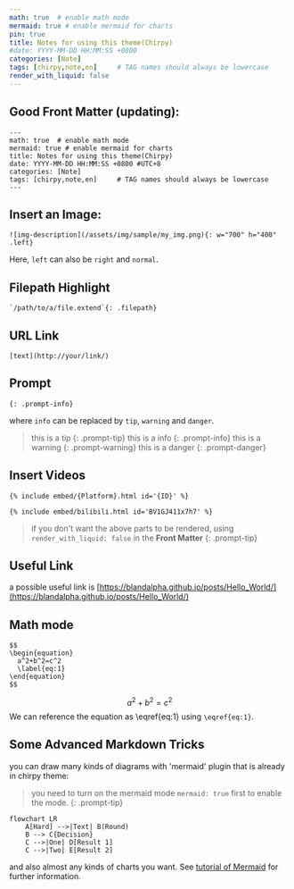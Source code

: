 ```yaml
---
math: true  # enable math mode
mermaid: true # enable mermaid for charts
pin: true
title: Notes for using this theme(Chirpy)
#date: YYYY-MM-DD HH:MM:SS +0800
categories: [Note]
tags: [chirpy,note,en]     # TAG names should always be lowercase
render_with_liquid: false
---
```


## Good Front Matter (updating):

```
---
math: true  # enable math mode
mermaid: true # enable mermaid for charts
title: Notes for using this theme(Chirpy)
date: YYYY-MM-DD HH:MM:SS +0800 #UTC+8
categories: [Note]
tags: [chirpy,note,en]     # TAG names should always be lowercase
---
```

## Insert an Image:
```
![img-description](/assets/img/sample/my_img.png){: w="700" h="400" .left}
```
Here, `left` can also be `right` and `normal`.

## Filepath Highlight
```
`/path/to/a/file.extend`{: .filepath}
```

## URL Link
```
[text](http://your/link/)
```

## Prompt
```
{: .prompt-info}
```
where `info` can be replaced by `tip`, `warning` and `danger`.
> this is a tip
{: .prompt-tip}
> this is a info
{: .prompt-info}
> this is a warning
{: .prompt-warning}
> this is a danger
{: .prompt-danger}

## Insert Videos

```liquid
{% include embed/{Platform}.html id='{ID}' %}
```
```liquid
{% include embed/bilibili.html id='BV1GJ411x7h7' %}
```
> if you don't want the above parts to be rendered, using `render_with_liquid: false` in the **Front Matter**
{: .prompt-tip}

## Useful Link
a possible useful link is [https://blandalpha.github.io/posts/Hello_World/](https://blandalpha.github.io/posts/Hello_World/)

## Math mode
```
$$
\begin{equation}
  a^2+b^2=c^2
  \label{eq:1}
\end{equation}
$$
```
$$
\begin{equation}
  a^2+b^2=c^2
  \label{eq:1}
\end{equation}
$$
We can reference the equation as \eqref{eq:1} using `\eqref{eq:1}`.

## Some Advanced Markdown Tricks
you can draw many kinds of diagrams with 'mermaid' plugin that is already in chirpy theme:
> you need to turn on the mermaid mode `mermaid: true` first to enable the mode.
{: .prompt-tip}

```mermaid
flowchart LR
    A[Hard] -->|Text| B(Round)
    B --> C{Decision}
    C -->|One| D[Result 1]
    C -->|Two| E[Result 2]
```

and also almost any kinds of charts you want. See [tutorial of Mermaid](https://mermaid.js.org/intro/syntax-reference.html) for further information.
